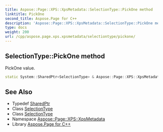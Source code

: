 ```yaml
---
title: Aspose::Page::XPS::XpsMetadata::SelectionType::PickOne method
linktitle: PickOne
second_title: Aspose.Page for C++
description: 'Aspose::Page::XPS::XpsMetadata::SelectionType::PickOne method. PickOne value in C++.'
type: docs
weight: 200
url: /cpp/aspose.page.xps.xpsmetadata/selectiontype/pickone/
---
```

## SelectionType::PickOne method


PickOne value.

```cpp
static System::SharedPtr<SelectionType> & Aspose::Page::XPS::XpsMetadata::SelectionType::PickOne()
```

## See Also

* Typedef [SharedPtr](../../../system/sharedptr/)
* Class [SelectionType](../)
* Class [SelectionType](../)
* Namespace [Aspose::Page::XPS::XpsMetadata](../../)
* Library [Aspose.Page for C++](../../../)
